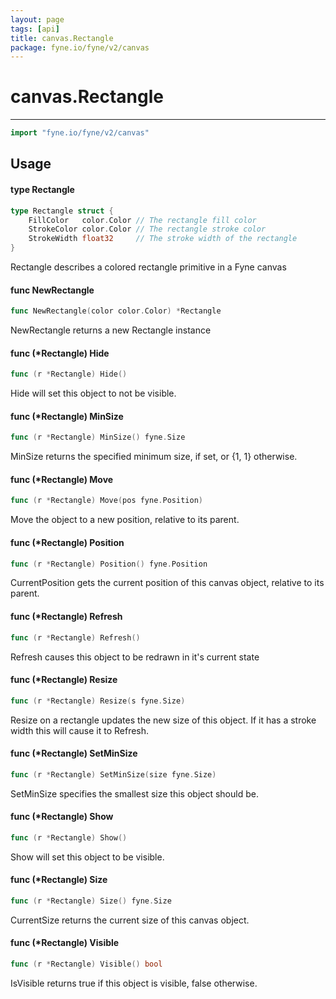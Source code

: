 ```yaml
---
layout: page
tags: [api]
title: canvas.Rectangle
package: fyne.io/fyne/v2/canvas
---
```


# canvas.Rectangle
---
```go
import "fyne.io/fyne/v2/canvas"
```

## Usage

#### type Rectangle

```go
type Rectangle struct {
	FillColor   color.Color // The rectangle fill color
	StrokeColor color.Color // The rectangle stroke color
	StrokeWidth float32     // The stroke width of the rectangle
}
```

Rectangle describes a colored rectangle primitive in a Fyne canvas

#### func  NewRectangle

```go
func NewRectangle(color color.Color) *Rectangle
```
NewRectangle returns a new Rectangle instance

#### func (*Rectangle) Hide

```go
func (r *Rectangle) Hide()
```
Hide will set this object to not be visible.

#### func (*Rectangle) MinSize

```go
func (r *Rectangle) MinSize() fyne.Size
```
MinSize returns the specified minimum size, if set, or {1, 1} otherwise.

#### func (*Rectangle) Move

```go
func (r *Rectangle) Move(pos fyne.Position)
```
Move the object to a new position, relative to its parent.

#### func (*Rectangle) Position

```go
func (r *Rectangle) Position() fyne.Position
```
CurrentPosition gets the current position of this canvas object, relative to its parent.

#### func (*Rectangle) Refresh

```go
func (r *Rectangle) Refresh()
```
Refresh causes this object to be redrawn in it's current state

#### func (*Rectangle) Resize

```go
func (r *Rectangle) Resize(s fyne.Size)
```
Resize on a rectangle updates the new size of this object. If it has a stroke width this will cause it to Refresh.

#### func (*Rectangle) SetMinSize

```go
func (r *Rectangle) SetMinSize(size fyne.Size)
```
SetMinSize specifies the smallest size this object should be.

#### func (*Rectangle) Show

```go
func (r *Rectangle) Show()
```
Show will set this object to be visible.

#### func (*Rectangle) Size

```go
func (r *Rectangle) Size() fyne.Size
```
CurrentSize returns the current size of this canvas object.

#### func (*Rectangle) Visible

```go
func (r *Rectangle) Visible() bool
```
IsVisible returns true if this object is visible, false otherwise.
